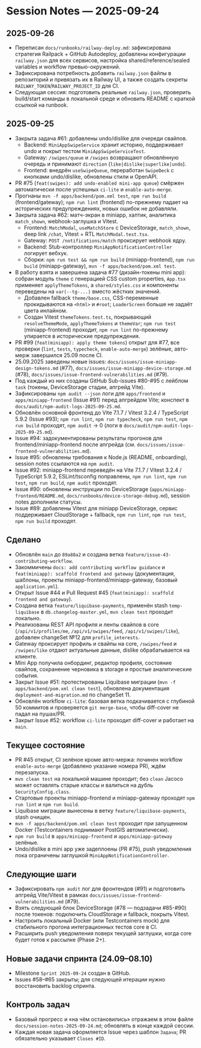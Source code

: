 # Session Notes — 2025-09-24

## 2025-09-26
- Переписан `docs/runbooks/railway-deploy.md`: зафиксирована стратегия Railpack + GitHub Autodeploy, добавлены конфигурации `railway.json` для всех сервисов, настройка shared/reference/sealed variables и workflow превью-окружений.
- Зафиксирована потребность добавить `railway.json` файлы в репозиторий и привязать их в Railway UI, а также создать секреты `RAILWAY_TOKEN`/`RAILWAY_PROJECT_ID` для CI.
- Следующая сессия: подготовить реальные `railway.json`, проверить build/start команды в локальной среде и обновить README с краткой ссылкой на runbook.

## 2025-09-25
- Закрыта задача #61: добавлены undo/dislike для очереди свайпов.
  - Backend: `MiniAppSwipeService` хранит историю, поддерживает undo и покрыт тестом `MiniAppSwipeServiceTest`.
  - Gateway: `/swipes/queue` и `/swipes` возвращают обновлённую очередь и принимают `direction` (`like|dislike|superlike|undo`).
  - Frontend: внедрён `useSwipeQueue`, переработан `SwipeDeck` с кнопками undo/dislike, обновлены стили и OpenAPI.
- PR #75 (`feat(swipes): add undo-enabled mini-app queue`) смёржен автоматически после успешных `ci-lite` и `enable-auto-merge`.
- Прогнаны `mvn -f apps/backend/pom.xml test`, `npm run build` (frontend/gateway); `npm run lint` (frontend) по-прежнему падает на исторических предупреждениях, новых ошибок не добавляли.
- Закрыта задача #62: матч-экран в miniapp, хаптик, аналитика `match_shown`, webhook-заглушка и Vitest.
  - Frontend: `MatchModal`, `useMatchStore` с DeviceStorage, `match_shown`, deep link `/chat`, Vitest + RTL `MatchModal.test.tsx`.
  - Gateway: `POST /notifications/match` проксирует webhook ядру.
  - Backend: Stub-контроллер `MiniAppNotificationController` логирует вебхук.
  - Сборки: `npm run test && npm run build` (miniapp-frontend), `npm run build` (miniapp-gateway), `mvn -f apps/backend/pom.xml test`.
- В работу взята и завершена задача #77 (дизайн-токены mini app): собран модуль `theme` с генерацией CSS custom properties, `App.tsx` применяет `applyThemeTokens`, а `shared/styles.css` и компоненты переведены на `var(--tg-...)` вместо жёстких значений.
  - Добавлен fallback `theme/base.css`, CSS-переменные прокидываются на `<html>` и `#root`; `LoaderScreen` больше не задаёт цвета инлайном.
  - Создан Vitest `themeTokens.test.ts`, покрывающий `resolveThemeMode`, `applyThemeTokens` и `themeVar`; `npm run test` (miniapp-frontend) проходит, `npm run lint` по-прежнему упирается в исторические предупреждения.
- PR #99 (`feat(miniapp): apply theme tokens`) открыт для #77, все проверки (`lint`, `tests`, `typecheck`, `enable-auto-merge`) зелёные, авто-мерж завершился 25.09 после CI.
- 25.09.2025 заведены новые issues: `docs/issues/issue-miniapp-design-tokens.md` (#77), `docs/issues/issue-miniapp-device-storage.md` (#78), `docs/issues/issue-frontend-vulnerabilities.md` (#79).
- Под каждый из них созданы GitHub Sub-issues #80-#95 с лейблом `task` (токены, DeviceStorage стадии, апгрейд Vite).
- Зафиксированы `npm audit --json` логи для `apps/frontend` и `apps/miniapp-frontend` (Issue #91) перед апгрейдом Vite; конспект в `docs/audit/npm-audit-logs-2025-09-25.md`.
- Обновлён основной фронтенд до Vite 7.1.7 / Vitest 3.2.4 / TypeScript 5.9.2 (Issue #93); `npm run lint`, `npm run typecheck`, `npm run test`, `npm run build` проходят, `npm audit` → 0 (логи в `docs/audit/npm-audit-logs-2025-09-25.md`).
- Issue #94: задокументированы результаты прогонов для frontend/miniapp-frontend после апгрейда (см. `docs/issues/issue-frontend-vulnerabilities.md`).
- Issue #95: обновлены требования к Node.js (README, onboarding), session notes ссылаются на `npm audit`.
- Issue #92: miniapp-frontend переведён на Vite 7.1.7 / Vitest 3.2.4 / TypeScript 5.9.2, ESLint/tsconfig поправлены, `npm run lint`, `npm run test`, `npm run build`, `npm audit` проходят.
- Issue #90: обновлены инструкции по DeviceStorage (`apps/miniapp-frontend/README.md`, `docs/runbooks/device-storage-debug.md`), session notes дополнили статусы.
- Issue #89: добавлены Vitest для miniapp DeviceStorage, сервис поддерживает CloudStorage + fallback, `npm run lint`, `npm run test`, `npm run build` проходят.

## Сделано
- Обновлён `main` до `89a88a2` и создана ветка `feature/issue-43-contributing-workflow`.
- Закоммичены `docs: add contributing workflow guidance` и `feat(miniapp): scaffold frontend and gateway` (документация, шаблоны, проекты miniapp-frontend/miniapp-gateway, базовый `application.yml`).
- Открыт Issue #44 и Pull Request #45 (`feat(miniapp): scaffold frontend and gateway`).
- Создана ветка `feature/liquibase-payments`, применён stash `temp-liquibase` в `db.changelog-master.yml`, `mvn clean test` проходит локально.
- Реализованы REST API профиля и ленты свайпов в core (`/api/v1/profiles/me`, `/api/v1/swipes/feed`, `/api/v1/swipes/like`), добавлен changeSet №12 для `profile_interests`.
- Gateway проксирует профиль и свайпы на core, `/swipes/feed` и `/swipes/like` отдают актуальные данные, dislike обрабатывается на клиенте.
- Mini App получила онбординг, редактор профиля, состояние свайпов, сохранение черновика в storage и простые аналитические события.
- Закрыт Issue #51: протестированы Liquibase миграции (`mvn -f apps/backend/pom.xml clean test`), обновлена документация `deployment-and-migration.md` по changeSet 11.
- Обновлён workflow `ci-lite`: базовая ветка подкачивается с глубиной 50 коммитов и проверяется `git merge-base`, чтобы diff-cover не падал на пушах/PR.
- Закрыт Issue #52: workflow `ci-lite` проходит diff-cover и работает на `main`.

## Текущее состояние
- PR #45 открыт, CI зелёное кроме авто-мержа: починен workflow `enable-auto-merge` (добавлено указание номера PR), ждём перезапуска.
- `mvn clean test` на локальной машине проходит; без `clean` Jacoco может оставлять старые классы и валиться на дубль `SecurityConfig.class`.
- Стартовые проекты miniapp-frontend и miniapp-gateway проходят `npm run lint` и `npm run build`.
- Liquibase миграции вынесены в ветку `feature/liquibase-payments`, stash очищен.
- `mvn -f apps/backend/pom.xml clean test` проходит при запущенном Docker (Testcontainers поднимают PostGIS автоматически).
- `npm run build` в `apps/miniapp-frontend` и `apps/miniapp-gateway` зелёные.
- Undo/dislike в mini app уже задеплоены (PR #75), push уведомления пока ограничены заглушкой `MiniAppNotificationController`.

## Следующие шаги
- Зафиксировать `npm audit` лог для фронтендов (#91) и подготовить апгрейд Vite/Vitest в рамках `docs/issues/issue-frontend-vulnerabilities.md` (#79).
- Взять следующий блок DeviceStorage (#78 — подзадачи #85-#90) после токенов: подключить CloudStorage и fallback, покрыть Vitest.
- Настроить локальный Docker (или Testcontainers mock) для стабильного прогона интеграционных тестов core в CI.
- Расширить push уведомления поверх текущей заглушки, когда core будет готов к рассылке (Phase 2+).

## Новые задачи спринта (24.09–08.10)
- Milestone `Sprint 2025-09-24` создан в GitHub.
- Issues #58–#65 закрыты; для следующей итерации нужно восстановить backlog спринта.

## Контроль задач
- Базовый прогресс и «на чём остановились» отражаем в этом файле `docs/session-notes-2025-09-24.md`; обновлять в конце каждой сессии.
- Каждая новая задача оформляется Issue через шаблон `Задача`; PR обязательно указывает `Closes #ID`.
